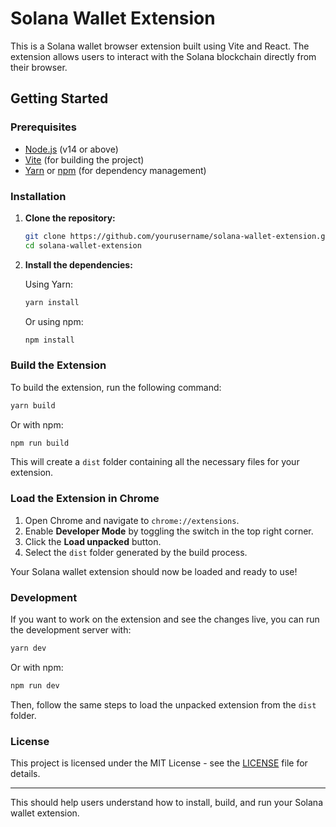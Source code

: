 # Solana Wallet Extension

This is a Solana wallet browser extension built using Vite and React. The extension allows users to interact with the Solana blockchain directly from their browser.


## Getting Started

### Prerequisites

- [Node.js](https://nodejs.org/) (v14 or above)
- [Vite](https://vitejs.dev/) (for building the project)
- [Yarn](https://yarnpkg.com/) or [npm](https://www.npmjs.com/) (for dependency management)

### Installation

1. **Clone the repository:**

   ```bash
   git clone https://github.com/yourusername/solana-wallet-extension.git
   cd solana-wallet-extension
   ```

2. **Install the dependencies:**

   Using Yarn:

   ```bash
   yarn install
   ```

   Or using npm:

   ```bash
   npm install
   ```

### Build the Extension

To build the extension, run the following command:

```bash
yarn build
```

Or with npm:

```bash
npm run build
```

This will create a `dist` folder containing all the necessary files for your extension.

### Load the Extension in Chrome

1. Open Chrome and navigate to `chrome://extensions`.
2. Enable **Developer Mode** by toggling the switch in the top right corner.
3. Click the **Load unpacked** button.
4. Select the `dist` folder generated by the build process.

Your Solana wallet extension should now be loaded and ready to use!

### Development

If you want to work on the extension and see the changes live, you can run the development server with:

```bash
yarn dev
```

Or with npm:

```bash
npm run dev
```

Then, follow the same steps to load the unpacked extension from the `dist` folder.

### License

This project is licensed under the MIT License - see the [LICENSE](LICENSE) file for details.

---

This should help users understand how to install, build, and run your Solana wallet extension.